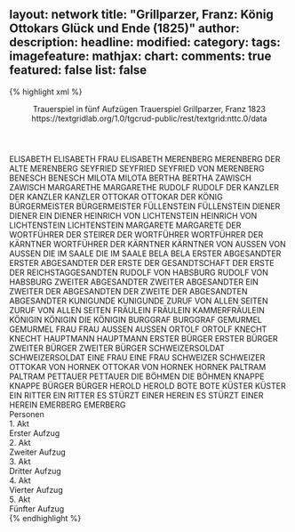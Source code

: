 layout: network
title: "Grillparzer, Franz: König Ottokars Glück und Ende (1825)"
author:
description:
headline:
modified:
category:
tags:
imagefeature:
mathjax:
chart:
comments: true
featured: false
list: false
---
{% highlight xml %}
<?xml-model href="https://raw.githubusercontent.com/DLiNa/project/master/rules/lina.rnc"?><?xml-model href="https://raw.githubusercontent.com/DLiNa/project/master/rules/lina.sch"?>
<play xmlns="http://lina.digital">
  <header>
    <title>König Ottokars Glück und Ende</title>
    <subtitle>Trauerspiel in fünf Aufzügen</subtitle>
    <genretitle>Trauerspiel</genretitle>
    <author>Grillparzer, Franz</author>
    <date type="print" when="1825"/>
    <date type="premiere" when="1825"/>
    <date type="written" when="1823">1823</date>
    <source>https://textgridlab.org/1.0/tgcrud-public/rest/textgrid:nttc.0/data</source>
  </header>
  <personae>
    <character>
      <name>ELISABETH</name>
      <alias xml:id="elisabeth">
        <name>ELISABETH</name>
      </alias>
      <alias xml:id="frau_elisabeth">
        <name>FRAU ELISABETH</name>
      </alias>
    </character>
    <character>
      <name>MERENBERG</name>
      <alias xml:id="merenberg">
        <name>MERENBERG</name>
      </alias>
      <alias xml:id="der_alte_merenberg">
        <name>DER ALTE MERENBERG</name>
      </alias>
    </character>
    <character>
      <name>SEYFRIED</name>
      <alias xml:id="seyfried">
        <name>SEYFRIED</name>
      </alias>
      <alias xml:id="seyfried_von_merenberg">
        <name>SEYFRIED VON MERENBERG</name>
      </alias>
    </character>
    <character>
      <name>BENESCH</name>
      <alias xml:id="benesch">
        <name>BENESCH</name>
      </alias>
    </character>
    <character>
      <name>MILOTA</name>
      <alias xml:id="milota">
        <name>MILOTA</name>
      </alias>
    </character>
    <character>
      <name>BERTHA</name>
      <alias xml:id="bertha">
        <name>BERTHA</name>
      </alias>
    </character>
    <character>
      <name>ZAWISCH</name>
      <alias xml:id="zawisch">
        <name>ZAWISCH</name>
      </alias>
    </character>
    <character>
      <name>MARGARETHE</name>
      <alias xml:id="margarethe">
        <name>MARGARETHE</name>
      </alias>
    </character>
    <character>
      <name>RUDOLF</name>
      <alias xml:id="rudolf">
        <name>RUDOLF</name>
      </alias>
    </character>
    <character>
      <name>DER KANZLER</name>
      <alias xml:id="der_kanzler">
        <name>DER KANZLER</name>
      </alias>
      <alias xml:id="kanzler">
        <name>KANZLER</name>
      </alias>
    </character>
    <character>
      <name>OTTOKAR</name>
      <alias xml:id="ottokar">
        <name>OTTOKAR</name>
      </alias>
      <alias xml:id="der_könig">
        <name>DER KÖNIG</name>
      </alias>
    </character>
    <character>
      <name>BÜRGERMEISTER</name>
      <alias xml:id="bürgermeister">
        <name>BÜRGERMEISTER</name>
      </alias>
    </character>
    <character>
      <name>FÜLLENSTEIN</name>
      <alias xml:id="füllenstein">
        <name>FÜLLENSTEIN</name>
      </alias>
    </character>
    <character>
      <name>DIENER</name>
      <alias xml:id="diener">
        <name>DIENER</name>
      </alias>
      <alias xml:id="ein_diener">
        <name>EIN DIENER</name>
      </alias>
    </character>
    <character>
      <name>HEINRICH VON LICHTENSTEIN</name>
      <alias xml:id="heinrich_von_lichtenstein">
        <name>HEINRICH VON LICHTENSTEIN</name>
      </alias>
      <alias xml:id="lichtenstein">
        <name>LICHTENSTEIN</name>
      </alias>
    </character>
    <character>
      <name>MARGARETE</name>
      <alias xml:id="margarete">
        <name>MARGARETE</name>
      </alias>
    </character>
    <character>
      <name>DER WORTFÜHRER DER STEIRER</name>
      <alias xml:id="der_wortführer">
        <name>DER WORTFÜHRER</name>
      </alias>
    </character>
    <character>
      <name>WORTFÜHRER DER KÄRNTNER</name>
      <alias xml:id="wortführer_der_kärntner">
        <name>WORTFÜHRER DER KÄRNTNER</name>
      </alias>
      <alias xml:id="kärntner">
        <name>KÄRNTNER</name>
      </alias>
    </character>
    <character>
      <name>VON AUSSEN</name>
      <alias xml:id="von_aussen">
        <name>VON AUSSEN</name>
      </alias>
    </character>
    <character>
      <name>DIE IM SAALE</name>
      <alias xml:id="die_im_saale">
        <name>DIE IM SAALE</name>
      </alias>
    </character>
    <character>
      <name>BELA</name>
      <alias xml:id="bela">
        <name>BELA</name>
      </alias>
    </character>
    <character>
      <name>ERSTER ABGESANDTER</name>
      <alias xml:id="erster_abgesandter">
        <name>ERSTER ABGESANDTER</name>
      </alias>
      <alias xml:id="der_erste_der_gesandtschaft">
        <name>DER ERSTE DER GESANDTSCHAFT</name>
      </alias>
      <alias xml:id="der_erste_der_reichstaggesandten">
        <name>DER ERSTE DER REICHSTAGGESANDTEN</name>
      </alias>
    </character>
    <character>
      <name>RUDOLF VON HABSBURG</name>
      <alias xml:id="rudolf_von_habsburg">
        <name>RUDOLF VON HABSBURG</name>
      </alias>
    </character>
    <character>
      <name>ZWEITER ABGESANDTER</name>
      <alias xml:id="zweiter_abgesandter">
        <name>ZWEITER ABGESANDTER</name>
      </alias>
      <alias xml:id="ein_zweiter_der_abgesandten">
        <name>EIN ZWEITER DER ABGESANDTEN</name>
      </alias>
      <alias xml:id="der_zweite_der_abgesandten">
        <name>DER ZWEITE DER ABGESANDTEN</name>
      </alias>
      <alias xml:id="abgesandter">
        <name>ABGESANDTER</name>
      </alias>
    </character>
    <character>
      <name>KUNIGUNDE</name>
      <alias xml:id="kunigunde">
        <name>KUNIGUNDE</name>
      </alias>
    </character>
    <character>
      <name>ZURUF VON ALLEN SEITEN</name>
      <alias xml:id="zuruf_von_allen_seiten">
        <name>ZURUF VON ALLEN SEITEN</name>
      </alias>
    </character>
    <character>
      <name>FRÄULEIN</name>
      <alias xml:id="fräulein">
        <name>FRÄULEIN</name>
      </alias>
      <alias xml:id="kammerfräulein">
        <name>KAMMERFRÄULEIN</name>
      </alias>
    </character>
    <character>
      <name>KÖNIGIN</name>
      <alias xml:id="königin">
        <name>KÖNIGIN</name>
      </alias>
      <alias xml:id="die_königin">
        <name>DIE KÖNIGIN</name>
      </alias>
    </character>
    <character>
      <name>BURGGRAF</name>
      <alias xml:id="burggraf">
        <name>BURGGRAF</name>
      </alias>
    </character>
    <character>
      <name>GEMURMEL</name>
      <alias xml:id="gemurmel">
        <name>GEMURMEL</name>
      </alias>
    </character>
    <character>
      <name>FRAU</name>
      <alias xml:id="frau">
        <name>FRAU</name>
      </alias>
    </character>
    <character>
      <name>AUSSEN</name>
      <alias xml:id="aussen">
        <name>AUSSEN</name>
      </alias>
    </character>
    <character>
      <name>ORTOLF</name>
      <alias xml:id="ortolf">
        <name>ORTOLF</name>
      </alias>
    </character>
    <character>
      <name>KNECHT</name>
      <alias xml:id="knecht">
        <name>KNECHT</name>
      </alias>
    </character>
    <character>
      <name>HAUPTMANN</name>
      <alias xml:id="hauptmann">
        <name>HAUPTMANN</name>
      </alias>
    </character>
    <character>
      <name>ERSTER BÜRGER</name>
      <alias xml:id="erster_bürger">
        <name>ERSTER BÜRGER</name>
      </alias>
    </character>
    <character>
      <name>ZWEITER BÜRGER</name>
      <alias xml:id="zweiter_bürger">
        <name>ZWEITER BÜRGER</name>
      </alias>
    </character>
    <character>
      <name>SCHWEIZERSOLDAT</name>
      <alias xml:id="schweizersoldat">
        <name>SCHWEIZERSOLDAT</name>
      </alias>
    </character>
    <character>
      <name>EINE FRAU</name>
      <alias xml:id="eine_frau">
        <name>EINE FRAU</name>
      </alias>
    </character>
    <character>
      <name>SCHWEIZER</name>
      <alias xml:id="schweizer">
        <name>SCHWEIZER</name>
      </alias>
    </character>
    <character>
      <name>OTTOKAR VON HORNEK</name>
      <alias xml:id="ottokar_von_hornek">
        <name>OTTOKAR VON HORNEK</name>
      </alias>
      <alias xml:id="hornek">
        <name>HORNEK</name>
      </alias>
    </character>
    <character>
      <name>PALTRAM</name>
      <alias xml:id="paltram">
        <name>PALTRAM</name>
      </alias>
    </character>
    <character>
      <name>PETTAUER</name>
      <alias xml:id="pettauer">
        <name>PETTAUER</name>
      </alias>
    </character>
    <character>
      <name>DIE BÖHMEN</name>
      <alias xml:id="die_böhmen">
        <name>DIE BÖHMEN</name>
      </alias>
    </character>
    <character>
      <name>KNAPPE</name>
      <alias xml:id="knappe">
        <name>KNAPPE</name>
      </alias>
    </character>
    <character>
      <name>BÜRGER</name>
      <alias xml:id="bürger">
        <name>BÜRGER</name>
      </alias>
    </character>
    <character>
      <name>HEROLD</name>
      <alias xml:id="herold">
        <name>HEROLD</name>
      </alias>
    </character>
    <character>
      <name>BOTE</name>
      <alias xml:id="bote">
        <name>BOTE</name>
      </alias>
    </character>
    <character>
      <name>KÜSTER</name>
      <alias xml:id="küster">
        <name>KÜSTER</name>
      </alias>
    </character>
    <character>
      <name>EIN RITTER</name>
      <alias xml:id="ein_ritter">
        <name>EIN RITTER</name>
      </alias>
    </character>
    <character>
      <name>ES STÜRZT EINER HEREIN</name>
      <alias xml:id="es_stürzt_einer_herein">
        <name>ES STÜRZT EINER HEREIN</name>
      </alias>
    </character>
    <character>
      <name>EMERBERG</name>
      <alias xml:id="emerberg">
        <name>EMERBERG</name>
      </alias>
    </character>
  </personae>
  <text>
    <div>
      <head>Personen</head>
    </div>
    <div>
      <head>1. Akt</head>
      <div>
        <head>Erster Aufzug</head>
        <sp who="#elisabeth">
          <amount n="4" unit="speech_acts"/>
          <amount n="54" unit="words"/>
          <amount n="8" unit="lines"/>
          <amount n="290" unit="chars"/>
        </sp>
        <sp who="#merenberg">
          <amount n="14" unit="speech_acts"/>
          <amount n="233" unit="words"/>
          <amount n="36" unit="lines"/>
          <amount n="1212" unit="chars"/>
        </sp>
        <sp who="#seyfried">
          <amount n="19" unit="speech_acts"/>
          <amount n="296" unit="words"/>
          <amount n="44" unit="lines"/>
          <amount n="1475" unit="chars"/>
        </sp>
        <sp who="#benesch">
          <amount n="28" unit="speech_acts"/>
          <amount n="250" unit="words"/>
          <amount n="42" unit="lines"/>
          <amount n="1243" unit="chars"/>
        </sp>
        <sp who="#milota">
          <amount n="10" unit="speech_acts"/>
          <amount n="79" unit="words"/>
          <amount n="13" unit="lines"/>
          <amount n="412" unit="chars"/>
        </sp>
        <sp who="#bertha">
          <amount n="6" unit="speech_acts"/>
          <amount n="119" unit="words"/>
          <amount n="17" unit="lines"/>
          <amount n="601" unit="chars"/>
        </sp>
        <sp who="#zawisch">
          <amount n="26" unit="speech_acts"/>
          <amount n="704" unit="words"/>
          <amount n="98" unit="lines"/>
          <amount n="3564" unit="chars"/>
        </sp>
        <sp who="#margarethe">
          <amount n="28" unit="speech_acts"/>
          <amount n="1547" unit="words"/>
          <amount n="211" unit="lines"/>
          <amount n="8310" unit="chars"/>
        </sp>
        <sp who="#rudolf">
          <amount n="18" unit="speech_acts"/>
          <amount n="184" unit="words"/>
          <amount n="31" unit="lines"/>
          <amount n="1002" unit="chars"/>
        </sp>
        <sp who="#der_alte_merenberg">
          <amount n="1" unit="speech_acts"/>
          <amount n="4" unit="words"/>
          <amount n="1" unit="lines"/>
          <amount n="16" unit="chars"/>
        </sp>
        <sp who="#der_kanzler">
          <amount n="2" unit="speech_acts"/>
          <amount n="13" unit="words"/>
          <amount n="2" unit="lines"/>
          <amount n="58" unit="chars"/>
        </sp>
        <sp who="#merenberg #seyfried #benesch #bertha #margarethe #rudolf #der_alte_merenberg #der_kanzler #bürgermeister">
          <amount n="1" unit="speech_acts"/>
          <amount n="3" unit="words"/>
          <amount n="1" unit="lines"/>
          <amount n="18" unit="chars"/>
        </sp>
        <sp who="#ottokar">
          <amount n="54" unit="speech_acts"/>
          <amount n="1816" unit="words"/>
          <amount n="255" unit="lines"/>
          <amount n="9550" unit="chars"/>
        </sp>
        <sp who="#kanzler">
          <amount n="9" unit="speech_acts"/>
          <amount n="245" unit="words"/>
          <amount n="37" unit="lines"/>
          <amount n="1355" unit="chars"/>
        </sp>
        <sp who="#bürgermeister">
          <amount n="8" unit="speech_acts"/>
          <amount n="58" unit="words"/>
          <amount n="13" unit="lines"/>
          <amount n="315" unit="chars"/>
        </sp>
        <sp who="#füllenstein">
          <amount n="3" unit="speech_acts"/>
          <amount n="22" unit="words"/>
          <amount n="4" unit="lines"/>
          <amount n="116" unit="chars"/>
        </sp>
        <sp who="#diener">
          <amount n="5" unit="speech_acts"/>
          <amount n="61" unit="words"/>
          <amount n="11" unit="lines"/>
          <amount n="314" unit="chars"/>
        </sp>
        <sp who="#ein_diener">
          <amount n="1" unit="speech_acts"/>
          <amount n="19" unit="words"/>
          <amount n="3" unit="lines"/>
          <amount n="95" unit="chars"/>
        </sp>
        <sp who="#heinrich_von_lichtenstein">
          <amount n="1" unit="speech_acts"/>
          <amount n="64" unit="words"/>
          <amount n="9" unit="lines"/>
          <amount n="362" unit="chars"/>
        </sp>
        <sp who="#margarete">
          <amount n="1" unit="speech_acts"/>
          <amount n="6" unit="words"/>
          <amount n="1" unit="lines"/>
          <amount n="39" unit="chars"/>
        </sp>
        <sp who="#der_wortführer">
          <amount n="1" unit="speech_acts"/>
          <amount n="2" unit="words"/>
          <amount n="1" unit="lines"/>
          <amount n="15" unit="chars"/>
        </sp>
        <sp who="#wortführer_der_kärntner">
          <amount n="1" unit="speech_acts"/>
          <amount n="8" unit="words"/>
          <amount n="1" unit="lines"/>
          <amount n="40" unit="chars"/>
        </sp>
        <sp who="#kärntner">
          <amount n="1" unit="speech_acts"/>
          <amount n="18" unit="words"/>
          <amount n="3" unit="lines"/>
          <amount n="102" unit="chars"/>
        </sp>
        <sp who="#von_aussen">
          <amount n="1" unit="speech_acts"/>
          <amount n="5" unit="words"/>
          <amount n="1" unit="lines"/>
          <amount n="35" unit="chars"/>
        </sp>
        <sp who="#die_im_saale">
          <amount n="1" unit="speech_acts"/>
          <amount n="6" unit="words"/>
          <amount n="1" unit="lines"/>
          <amount n="41" unit="chars"/>
        </sp>
        <sp who="#bela">
          <amount n="3" unit="speech_acts"/>
          <amount n="33" unit="words"/>
          <amount n="6" unit="lines"/>
          <amount n="182" unit="chars"/>
        </sp>
        <sp who="#erster_abgesandter">
          <amount n="1" unit="speech_acts"/>
          <amount n="118" unit="words"/>
          <amount n="15" unit="lines"/>
          <amount n="616" unit="chars"/>
        </sp>
        <sp who="#rudolf_von_habsburg">
          <amount n="2" unit="speech_acts"/>
          <amount n="30" unit="words"/>
          <amount n="4" unit="lines"/>
          <amount n="157" unit="chars"/>
        </sp>
        <sp who="#ein_zweiter_der_abgesandten">
          <amount n="1" unit="speech_acts"/>
          <amount n="6" unit="words"/>
          <amount n="1" unit="lines"/>
          <amount n="31" unit="chars"/>
        </sp>
        <sp who="#zweiter_abgesandter">
          <amount n="2" unit="speech_acts"/>
          <amount n="42" unit="words"/>
          <amount n="6" unit="lines"/>
          <amount n="222" unit="chars"/>
        </sp>
        <sp who="#kunigunde">
          <amount n="3" unit="speech_acts"/>
          <amount n="67" unit="words"/>
          <amount n="10" unit="lines"/>
          <amount n="337" unit="chars"/>
        </sp>
        <sp who="#der_zweite_der_abgesandten">
          <amount n="1" unit="speech_acts"/>
          <amount n="34" unit="words"/>
          <amount n="5" unit="lines"/>
          <amount n="196" unit="chars"/>
        </sp>
        <sp who="#abgesandter">
          <amount n="2" unit="speech_acts"/>
          <amount n="98" unit="words"/>
          <amount n="13" unit="lines"/>
          <amount n="519" unit="chars"/>
        </sp>
        <sp who="#der_erste_der_gesandtschaft">
          <amount n="1" unit="speech_acts"/>
          <amount n="7" unit="words"/>
          <amount n="1" unit="lines"/>
          <amount n="45" unit="chars"/>
        </sp>
        <sp who="#zuruf_von_allen_seiten">
          <amount n="1" unit="speech_acts"/>
          <amount n="18" unit="words"/>
          <amount n="6" unit="lines"/>
          <amount n="93" unit="chars"/>
        </sp>
      </div>
    </div>
    <div>
      <head>2. Akt</head>
      <div>
        <head>Zweiter Aufzug</head>
        <sp who="#zawisch">
          <amount n="46" unit="speech_acts"/>
          <amount n="791" unit="words"/>
          <amount n="122" unit="lines"/>
          <amount n="4045" unit="chars"/>
        </sp>
        <sp who="#milota">
          <amount n="16" unit="speech_acts"/>
          <amount n="140" unit="words"/>
          <amount n="25" unit="lines"/>
          <amount n="741" unit="chars"/>
        </sp>
        <sp who="#seyfried">
          <amount n="5" unit="speech_acts"/>
          <amount n="167" unit="words"/>
          <amount n="23" unit="lines"/>
          <amount n="878" unit="chars"/>
        </sp>
        <sp who="#kunigunde">
          <amount n="9" unit="speech_acts"/>
          <amount n="169" unit="words"/>
          <amount n="24" unit="lines"/>
          <amount n="848" unit="chars"/>
        </sp>
        <sp who="#fräulein">
          <amount n="1" unit="speech_acts"/>
          <amount n="12" unit="words"/>
          <amount n="2" unit="lines"/>
          <amount n="69" unit="chars"/>
        </sp>
        <sp who="#königin">
          <amount n="27" unit="speech_acts"/>
          <amount n="674" unit="words"/>
          <amount n="94" unit="lines"/>
          <amount n="3485" unit="chars"/>
        </sp>
        <sp who="#kammerfräulein">
          <amount n="26" unit="speech_acts"/>
          <amount n="342" unit="words"/>
          <amount n="58" unit="lines"/>
          <amount n="1708" unit="chars"/>
        </sp>
        <sp who="#die_königin">
          <amount n="1" unit="speech_acts"/>
          <amount n="6" unit="words"/>
          <amount n="1" unit="lines"/>
          <amount n="28" unit="chars"/>
        </sp>
        <sp who="#ottokar">
          <amount n="52" unit="speech_acts"/>
          <amount n="1601" unit="words"/>
          <amount n="226" unit="lines"/>
          <amount n="8447" unit="chars"/>
        </sp>
        <sp who="#füllenstein">
          <amount n="5" unit="speech_acts"/>
          <amount n="22" unit="words"/>
          <amount n="5" unit="lines"/>
          <amount n="123" unit="chars"/>
        </sp>
        <sp who="#der_könig">
          <amount n="1" unit="speech_acts"/>
          <amount n="4" unit="words"/>
          <amount n="1" unit="lines"/>
          <amount n="24" unit="chars"/>
        </sp>
        <sp who="#diener">
          <amount n="4" unit="speech_acts"/>
          <amount n="43" unit="words"/>
          <amount n="7" unit="lines"/>
          <amount n="229" unit="chars"/>
        </sp>
        <sp who="#der_erste_der_reichstaggesandten">
          <amount n="1" unit="speech_acts"/>
          <amount n="7" unit="words"/>
          <amount n="1" unit="lines"/>
          <amount n="28" unit="chars"/>
        </sp>
        <sp who="#abgesandter">
          <amount n="1" unit="speech_acts"/>
          <amount n="20" unit="words"/>
          <amount n="3" unit="lines"/>
          <amount n="109" unit="chars"/>
        </sp>
        <sp who="#kanzler">
          <amount n="7" unit="speech_acts"/>
          <amount n="81" unit="words"/>
          <amount n="13" unit="lines"/>
          <amount n="410" unit="chars"/>
        </sp>
        <sp who="#burggraf">
          <amount n="9" unit="speech_acts"/>
          <amount n="339" unit="words"/>
          <amount n="47" unit="lines"/>
          <amount n="1885" unit="chars"/>
        </sp>
        <sp who="#heinrich_von_lichtenstein">
          <amount n="2" unit="speech_acts"/>
          <amount n="24" unit="words"/>
          <amount n="4" unit="lines"/>
          <amount n="135" unit="chars"/>
        </sp>
        <sp who="#gemurmel">
          <amount n="1" unit="speech_acts"/>
          <amount n="2" unit="words"/>
          <amount n="1" unit="lines"/>
          <amount n="17" unit="chars"/>
        </sp>
        <sp who="#lichtenstein">
          <amount n="1" unit="speech_acts"/>
          <amount n="3" unit="words"/>
          <amount n="1" unit="lines"/>
          <amount n="14" unit="chars"/>
        </sp>
      </div>
    </div>
    <div>
      <head>3. Akt</head>
      <div>
        <head>Dritter Aufzug</head>
        <sp who="#der_alte_merenberg">
          <amount n="1" unit="speech_acts"/>
          <amount n="100" unit="words"/>
          <amount n="15" unit="lines"/>
          <amount n="558" unit="chars"/>
        </sp>
        <sp who="#frau">
          <amount n="6" unit="speech_acts"/>
          <amount n="46" unit="words"/>
          <amount n="8" unit="lines"/>
          <amount n="235" unit="chars"/>
        </sp>
        <sp who="#merenberg">
          <amount n="14" unit="speech_acts"/>
          <amount n="287" unit="words"/>
          <amount n="42" unit="lines"/>
          <amount n="1505" unit="chars"/>
        </sp>
        <sp who="#füllenstein #ortolf">
          <amount n="1" unit="speech_acts"/>
          <amount n="6" unit="words"/>
          <amount n="1" unit="lines"/>
          <amount n="30" unit="chars"/>
        </sp>
        <sp who="#füllenstein">
          <amount n="11" unit="speech_acts"/>
          <amount n="112" unit="words"/>
          <amount n="18" unit="lines"/>
          <amount n="581" unit="chars"/>
        </sp>
        <sp who="#von_aussen">
          <amount n="1" unit="speech_acts"/>
          <amount n="4" unit="words"/>
          <amount n="1" unit="lines"/>
          <amount n="21" unit="chars"/>
        </sp>
        <sp who="#aussen">
          <amount n="1" unit="speech_acts"/>
          <amount n="5" unit="words"/>
          <amount n="1" unit="lines"/>
          <amount n="24" unit="chars"/>
        </sp>
        <sp who="#ortolf">
          <amount n="1" unit="speech_acts"/>
          <amount n="8" unit="words"/>
          <amount n="2" unit="lines"/>
          <amount n="42" unit="chars"/>
        </sp>
        <sp who="#knecht">
          <amount n="3" unit="speech_acts"/>
          <amount n="48" unit="words"/>
          <amount n="7" unit="lines"/>
          <amount n="254" unit="chars"/>
        </sp>
        <sp who="#ottokar">
          <amount n="58" unit="speech_acts"/>
          <amount n="962" unit="words"/>
          <amount n="142" unit="lines"/>
          <amount n="5087" unit="chars"/>
        </sp>
        <sp who="#kanzler">
          <amount n="28" unit="speech_acts"/>
          <amount n="723" unit="words"/>
          <amount n="100" unit="lines"/>
          <amount n="3786" unit="chars"/>
        </sp>
        <sp who="#zawisch">
          <amount n="11" unit="speech_acts"/>
          <amount n="176" unit="words"/>
          <amount n="24" unit="lines"/>
          <amount n="914" unit="chars"/>
        </sp>
        <sp who="#hauptmann">
          <amount n="3" unit="speech_acts"/>
          <amount n="26" unit="words"/>
          <amount n="3" unit="lines"/>
          <amount n="126" unit="chars"/>
        </sp>
        <sp who="#erster_bürger">
          <amount n="3" unit="speech_acts"/>
          <amount n="40" unit="words"/>
          <amount n="6" unit="lines"/>
          <amount n="234" unit="chars"/>
        </sp>
        <sp who="#zweiter_bürger">
          <amount n="2" unit="speech_acts"/>
          <amount n="19" unit="words"/>
          <amount n="2" unit="lines"/>
          <amount n="92" unit="chars"/>
        </sp>
        <sp who="#schweizersoldat">
          <amount n="2" unit="speech_acts"/>
          <amount n="24" unit="words"/>
          <amount n="3" unit="lines"/>
          <amount n="130" unit="chars"/>
        </sp>
        <sp who="#rudolf">
          <amount n="42" unit="speech_acts"/>
          <amount n="1918" unit="words"/>
          <amount n="252" unit="lines"/>
          <amount n="10184" unit="chars"/>
        </sp>
        <sp who="#seyfried_von_merenberg">
          <amount n="1" unit="speech_acts"/>
          <amount n="2" unit="words"/>
          <amount n="1" unit="lines"/>
          <amount n="16" unit="chars"/>
        </sp>
        <sp who="#eine_frau">
          <amount n="1" unit="speech_acts"/>
          <amount n="8" unit="words"/>
          <amount n="2" unit="lines"/>
          <amount n="50" unit="chars"/>
        </sp>
        <sp who="#schweizer">
          <amount n="4" unit="speech_acts"/>
          <amount n="116" unit="words"/>
          <amount n="16" unit="lines"/>
          <amount n="566" unit="chars"/>
        </sp>
        <sp who="#ottokar_von_hornek">
          <amount n="1" unit="speech_acts"/>
          <amount n="8" unit="words"/>
          <amount n="1" unit="lines"/>
          <amount n="43" unit="chars"/>
        </sp>
        <sp who="#hornek">
          <amount n="1" unit="speech_acts"/>
          <amount n="294" unit="words"/>
          <amount n="38" unit="lines"/>
          <amount n="1578" unit="chars"/>
        </sp>
        <sp who="#paltram">
          <amount n="1" unit="speech_acts"/>
          <amount n="98" unit="words"/>
          <amount n="12" unit="lines"/>
          <amount n="518" unit="chars"/>
        </sp>
        <sp who="#pettauer">
          <amount n="1" unit="speech_acts"/>
          <amount n="12" unit="words"/>
          <amount n="2" unit="lines"/>
          <amount n="61" unit="chars"/>
        </sp>
        <sp who="#milota">
          <amount n="2" unit="speech_acts"/>
          <amount n="25" unit="words"/>
          <amount n="4" unit="lines"/>
          <amount n="128" unit="chars"/>
        </sp>
        <sp who="#die_böhmen">
          <amount n="1" unit="speech_acts"/>
          <amount n="4" unit="words"/>
          <amount n="1" unit="lines"/>
          <amount n="16" unit="chars"/>
        </sp>
      </div>
    </div>
    <div>
      <head>4. Akt</head>
      <div>
        <head>Vierter Aufzug</head>
        <sp who="#milota">
          <amount n="7" unit="speech_acts"/>
          <amount n="191" unit="words"/>
          <amount n="27" unit="lines"/>
          <amount n="1031" unit="chars"/>
        </sp>
        <sp who="#füllenstein">
          <amount n="5" unit="speech_acts"/>
          <amount n="188" unit="words"/>
          <amount n="27" unit="lines"/>
          <amount n="1010" unit="chars"/>
        </sp>
        <sp who="#knappe">
          <amount n="1" unit="speech_acts"/>
          <amount n="9" unit="words"/>
          <amount n="1" unit="lines"/>
          <amount n="46" unit="chars"/>
        </sp>
        <sp who="#diener">
          <amount n="5" unit="speech_acts"/>
          <amount n="50" unit="words"/>
          <amount n="7" unit="lines"/>
          <amount n="281" unit="chars"/>
        </sp>
        <sp who="#ottokar">
          <amount n="48" unit="speech_acts"/>
          <amount n="2094" unit="words"/>
          <amount n="279" unit="lines"/>
          <amount n="10951" unit="chars"/>
        </sp>
        <sp who="#bürgermeister">
          <amount n="9" unit="speech_acts"/>
          <amount n="153" unit="words"/>
          <amount n="23" unit="lines"/>
          <amount n="774" unit="chars"/>
        </sp>
        <sp who="#bürger">
          <amount n="5" unit="speech_acts"/>
          <amount n="22" unit="words"/>
          <amount n="5" unit="lines"/>
          <amount n="105" unit="chars"/>
        </sp>
        <sp who="#benesch">
          <amount n="6" unit="speech_acts"/>
          <amount n="261" unit="words"/>
          <amount n="32" unit="lines"/>
          <amount n="1324" unit="chars"/>
        </sp>
        <sp who="#kunigunde">
          <amount n="16" unit="speech_acts"/>
          <amount n="815" unit="words"/>
          <amount n="104" unit="lines"/>
          <amount n="4246" unit="chars"/>
        </sp>
        <sp who="#zawisch">
          <amount n="11" unit="speech_acts"/>
          <amount n="127" unit="words"/>
          <amount n="18" unit="lines"/>
          <amount n="630" unit="chars"/>
        </sp>
        <sp who="#königin">
          <amount n="1" unit="speech_acts"/>
          <amount n="1" unit="words"/>
          <amount n="1" unit="lines"/>
          <amount n="10" unit="chars"/>
        </sp>
        <sp who="#kanzler">
          <amount n="16" unit="speech_acts"/>
          <amount n="159" unit="words"/>
          <amount n="23" unit="lines"/>
          <amount n="793" unit="chars"/>
        </sp>
        <sp who="#herold">
          <amount n="20" unit="speech_acts"/>
          <amount n="295" unit="words"/>
          <amount n="45" unit="lines"/>
          <amount n="1615" unit="chars"/>
        </sp>
        <sp who="#merenberg">
          <amount n="6" unit="speech_acts"/>
          <amount n="56" unit="words"/>
          <amount n="9" unit="lines"/>
          <amount n="289" unit="chars"/>
        </sp>
      </div>
    </div>
    <div>
      <head>5. Akt</head>
      <div>
        <head>Fünfter Aufzug</head>
        <sp who="#bote">
          <amount n="4" unit="speech_acts"/>
          <amount n="44" unit="words"/>
          <amount n="8" unit="lines"/>
          <amount n="218" unit="chars"/>
        </sp>
        <sp who="#milota">
          <amount n="16" unit="speech_acts"/>
          <amount n="202" unit="words"/>
          <amount n="30" unit="lines"/>
          <amount n="1024" unit="chars"/>
        </sp>
        <sp who="#füllenstein">
          <amount n="16" unit="speech_acts"/>
          <amount n="284" unit="words"/>
          <amount n="40" unit="lines"/>
          <amount n="1498" unit="chars"/>
        </sp>
        <sp who="#ottokar">
          <amount n="60" unit="speech_acts"/>
          <amount n="1487" unit="words"/>
          <amount n="214" unit="lines"/>
          <amount n="7777" unit="chars"/>
        </sp>
        <sp who="#diener">
          <amount n="12" unit="speech_acts"/>
          <amount n="77" unit="words"/>
          <amount n="15" unit="lines"/>
          <amount n="394" unit="chars"/>
        </sp>
        <sp who="#küster">
          <amount n="4" unit="speech_acts"/>
          <amount n="20" unit="words"/>
          <amount n="4" unit="lines"/>
          <amount n="94" unit="chars"/>
        </sp>
        <sp who="#elisabeth">
          <amount n="18" unit="speech_acts"/>
          <amount n="283" unit="words"/>
          <amount n="46" unit="lines"/>
          <amount n="1465" unit="chars"/>
        </sp>
        <sp who="#von_aussen">
          <amount n="1" unit="speech_acts"/>
          <amount n="5" unit="words"/>
          <amount n="1" unit="lines"/>
          <amount n="19" unit="chars"/>
        </sp>
        <sp who="#knecht">
          <amount n="6" unit="speech_acts"/>
          <amount n="48" unit="words"/>
          <amount n="9" unit="lines"/>
          <amount n="237" unit="chars"/>
        </sp>
        <sp who="#ein_ritter">
          <amount n="1" unit="speech_acts"/>
          <amount n="13" unit="words"/>
          <amount n="2" unit="lines"/>
          <amount n="65" unit="chars"/>
        </sp>
        <sp who="#rudolf">
          <amount n="18" unit="speech_acts"/>
          <amount n="897" unit="words"/>
          <amount n="116" unit="lines"/>
          <amount n="4747" unit="chars"/>
        </sp>
        <sp who="#kunigunde">
          <amount n="4" unit="speech_acts"/>
          <amount n="54" unit="words"/>
          <amount n="7" unit="lines"/>
          <amount n="275" unit="chars"/>
        </sp>
        <sp who="#zawisch">
          <amount n="1" unit="speech_acts"/>
          <amount n="9" unit="words"/>
          <amount n="1" unit="lines"/>
          <amount n="45" unit="chars"/>
        </sp>
        <sp who="#es_stürzt_einer_herein">
          <amount n="1" unit="speech_acts"/>
          <amount n="4" unit="words"/>
          <amount n="1" unit="lines"/>
          <amount n="16" unit="chars"/>
        </sp>
        <sp who="#seyfried">
          <amount n="16" unit="speech_acts"/>
          <amount n="266" unit="words"/>
          <amount n="41" unit="lines"/>
          <amount n="1378" unit="chars"/>
        </sp>
        <sp who="#emerberg">
          <amount n="4" unit="speech_acts"/>
          <amount n="20" unit="words"/>
          <amount n="4" unit="lines"/>
          <amount n="118" unit="chars"/>
        </sp>
        <sp who="#emerberg #ottokar">
          <amount n="1" unit="speech_acts"/>
          <amount n="2" unit="words"/>
          <amount n="1" unit="lines"/>
          <amount n="11" unit="chars"/>
        </sp>
        <sp who="#lichtenstein">
          <amount n="1" unit="speech_acts"/>
          <amount n="6" unit="words"/>
          <amount n="1" unit="lines"/>
          <amount n="35" unit="chars"/>
        </sp>
        <sp who="#heinrich_von_lichtenstein">
          <amount n="1" unit="speech_acts"/>
          <amount n="8" unit="words"/>
          <amount n="1" unit="lines"/>
          <amount n="48" unit="chars"/>
        </sp>
        <sp who="#frau_elisabeth">
          <amount n="1" unit="speech_acts"/>
          <amount n="2" unit="words"/>
          <amount n="1" unit="lines"/>
          <amount n="15" unit="chars"/>
        </sp>
        <sp who="#bertha">
          <amount n="2" unit="speech_acts"/>
          <amount n="22" unit="words"/>
          <amount n="3" unit="lines"/>
          <amount n="115" unit="chars"/>
        </sp>
        <sp who="#kanzler">
          <amount n="1" unit="speech_acts"/>
          <amount n="7" unit="words"/>
          <amount n="1" unit="lines"/>
          <amount n="40" unit="chars"/>
        </sp>
        <sp who="#elisabeth #emerberg #lichtenstein #bertha #kanzler">
          <amount n="1" unit="speech_acts"/>
          <amount n="10" unit="words"/>
          <amount n="3" unit="lines"/>
          <amount n="51" unit="chars"/>
        </sp>
      </div>
    </div>
  </text>
</play>
{% endhighlight %}